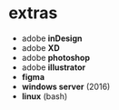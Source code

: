 # extras
- adobe **inDesign**
- adobe **XD**
- adobe **photoshop**
- adobe **illustrator**
- **figma**
- **windows server** (2016)
- **linux** (bash)
